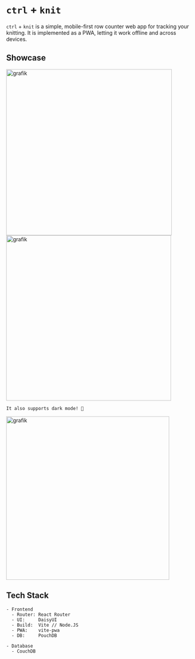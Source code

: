 # `ctrl` + `knit`

`ctrl` + `knit` is a simple, mobile-first row counter web app for tracking your knitting. It is implemented as a PWA, letting it work offline and across devices.

## Showcase

<img width="444" alt="grafik" src="https://github.com/user-attachments/assets/db39c03a-e14a-4cbc-a460-568f8aa15137" />
<img width="442" alt="grafik" src="https://github.com/user-attachments/assets/0412ffbf-ad77-4ad3-bb6b-a928b0ff3f7b" />

`It also supports dark mode! 🌚`

<img width="437" alt="grafik" src="https://github.com/user-attachments/assets/8034be5f-17a6-43d2-861a-e53ac7f5fcb2" />


## Tech Stack

```
- Frontend
  - Router: React Router
  - UI:     DaisyUI
  - Build:  Vite // Node.JS
  - PWA:    vite-pwa
  - DB:     PouchDB

- Database
  - CouchDB
```
